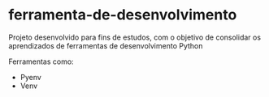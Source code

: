 # ferramenta-de-desenvolvimento
Projeto desenvolvido para fins de estudos, com o objetivo de consolidar os aprendizados de ferramentas de desenvolvimento Python

Ferramentas como:
- Pyenv
- Venv 
